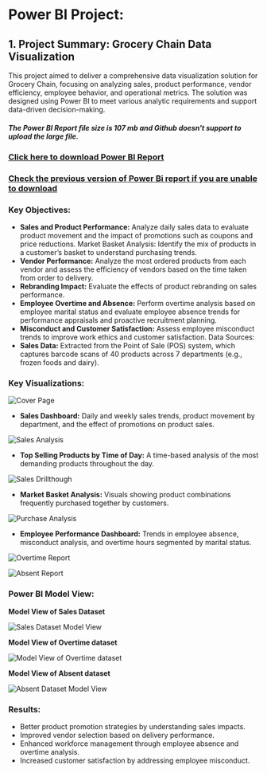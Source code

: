 # Power BI Project:
## 1. Project Summary: Grocery Chain Data Visualization
This project aimed to deliver a comprehensive data visualization solution for Grocery Chain, focusing on analyzing sales, product performance, vendor efficiency, employee behavior, and operational metrics. The solution was designed using Power BI to meet various analytic requirements and support data-driven decision-making.

##### The Power BI Report file size is 107 mb and Github doesn't support to upload the large file.

### [Click here to download Power BI Report](https://drive.google.com/drive/folders/11LoVEGj6YqT2EfF_G7lDa361VX7Da9ms?usp=sharing)
### [Check the previous version of Power Bi report if you are unable to download](https://app.powerbi.com/view?r=eyJrIjoiNWExNWE3MjAtZWUzYS00NmI5LTg3YWMtOGYzODRlMjIxYWQ2IiwidCI6Ijc3YmQ5NDBiLWRkNDUtNDQ4ZC04MjhiLWI2NmY4MmMyYTE4YiJ9) 

### Key Objectives:
- <b>Sales and Product Performance:</b> Analyze daily sales data to evaluate product movement and the impact of promotions such as coupons and price reductions.
Market Basket Analysis: Identify the mix of products in a customer’s basket to understand purchasing trends.
- <b>Vendor Performance:</b> Analyze the most ordered products from each vendor and assess the efficiency of vendors based on the time taken from order to delivery.
- <b>Rebranding Impact:</b> Evaluate the effects of product rebranding on sales performance.
- <b>Employee Overtime and Absence:</b> Perform overtime analysis based on employee marital status and evaluate employee absence trends for performance appraisals and proactive recruitment planning.
- <b>Misconduct and Customer Satisfaction:</b> Assess employee misconduct trends to improve work ethics and customer satisfaction.
Data Sources:
- <b>Sales Data:</b> Extracted from the Point of Sale (POS) system, which captures barcode scans of 40 products across 7 departments (e.g., frozen foods and dairy).

### Key Visualizations:
![Cover Page](https://github.com/snmhoque123/Power_BI/blob/main/1_Cover_Page.png)

- <b>Sales Dashboard:</b> Daily and weekly sales trends, product movement by department, and the effect of promotions on product sales.

![Sales Analysis](https://github.com/snmhoque123/Power_BI/blob/main/2_Sales_Analysis.png)
- <b>Top Selling Products by Time of Day:</b> A time-based analysis of the most demanding products throughout the day.

![Sales Drillthough](https://github.com/snmhoque123/Power_BI/blob/main/3_Sales_Drill.png)

- <b>Market Basket Analysis:</b> Visuals showing product combinations frequently purchased together by customers.

![Purchase Analysis](https://github.com/snmhoque123/Power_BI/blob/main/4_Purchase_Analysis.png)

- <b>Employee Performance Dashboard:</b> Trends in employee absence, misconduct analysis, and overtime hours segmented by marital status.
 
![Overtime Report](https://github.com/snmhoque123/Power_BI/blob/main/5_OT_Report.png)

![Absent Report](https://github.com/snmhoque123/Power_BI/blob/main/6_Absent_Report.png)

### Power BI Model View:
<b> Model View of Sales Dataset </b>

![Sales Dataset Model View](https://github.com/snmhoque123/Power_BI/blob/main/7_Model%20View_Sales.png)

<b> Model View of Overtime dataset </b>

![Model View of Overtime dataset](https://github.com/snmhoque123/Power_BI/blob/main/8_Model_View_Overtime.png)

<b> Model View of Absent dataset </b>

![Absent Dataset Model View](https://github.com/snmhoque123/Power_BI/blob/main/9_Model_View_Absent.png)

### Results:
- Better product promotion strategies by understanding sales impacts.
- Improved vendor selection based on delivery performance.
- Enhanced workforce management through employee absence and overtime analysis.
- Increased customer satisfaction by addressing employee misconduct.

